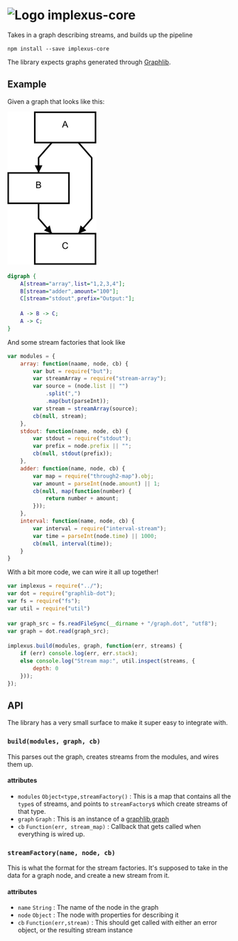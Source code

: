 ![Logo](https://rawgit.com/RangerMauve/implexus-logo/master/logo.svg)
implexus-core
=============

Takes in a graph describing streams, and builds up the pipeline

```
npm install --save implexus-core
```

The library expects graphs generated through [Graphlib](https://github.com/cpettitt/graphlib/wiki).

Example
-------

Given a graph that looks like this:

![Graph visualization](./example/graph.png)

```dot
digraph {
	A[stream="array",list="1,2,3,4"];
	B[stream="adder",amount="100"];
	C[stream="stdout",prefix="Output:"];

	A -> B -> C;
	A -> C;
}
```

And some stream factories that look like

```javascript
var modules = {
	array: function(naame, node, cb) {
		var but = require("but");
		var streamArray = require("stream-array");
		var source = (node.list || "")
			.split(",")
			.map(but(parseInt));
		var stream = streamArray(source);
		cb(null, stream);
	},
	stdout: function(name, node, cb) {
		var stdout = require("stdout");
		var prefix = node.prefix || "";
		cb(null, stdout(prefix));
	},
	adder: function(name, node, cb) {
		var map = require("through2-map").obj;
		var amount = parseInt(node.amount) || 1;
		cb(null, map(function(number) {
			return number + amount;
		}));
	},
	interval: function(name, node, cb) {
		var interval = require("interval-stream");
		var time = parseInt(node.time) || 1000;
		cb(null, interval(time));
	}
}
```

With a bit more code, we can wire it all up together!

```javascript
var implexus = require("../");
var dot = require("graphlib-dot");
var fs = require("fs");
var util = require("util")

var graph_src = fs.readFileSync(__dirname + "/graph.dot", "utf8");
var graph = dot.read(graph_src);

implexus.build(modules, graph, function(err, streams) {
	if (err) console.log(err, err.stack);
	else console.log("Stream map:", util.inspect(streams, {
		depth: 0
	}));
});
```

API
---

The library has a very small surface to make it super easy to integrate with.

### `build(modules, graph, cb)`

This parses out the graph, creates streams from the modules, and wires them up.

#### attributes

-	`modules` `Object<type,streamFactory()` : This is a map that contains all the `type`s of streams, and points to `streamFactory`s which create streams of that type.
-	`graph` `Graph` : This is an instance of a [graphlib graph](https://github.com/cpettitt/graphlib/wiki/API-Reference#graph-api)
-	`cb` `Function(err, stream_map)` : Callback that gets called when everything is wired up.

### `streamFactory(name, node, cb)`

This is what the format for the stream factories. It's supposed to take in the data for a graph node, and create a new stream from it.

#### attributes

-	`name` `String` : The name of the node in the graph
-	`node` `Object` : The node with properties for describing it
-	`cb` `Function(err,stream)` : This should get called with either an error object, or the resulting stream instance
